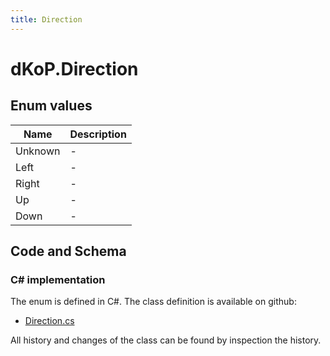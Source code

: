```yaml
---
title: Direction
---
```


# dKoP.Direction



## Enum values

| Name            | Description                                                    |
|-----------------|----------------------------------------------------------------|
| Unknown |  -  |
| Left |  -  |
| Right |  -  |
| Up |  -  |
| Down |  -  |


## Code and Schema

### C# implementation

The enum is defined in C#. The class definition is available on github:

- [Direction.cs](https://github.com/BHoM/dKoP_Toolkit/blob/develop/dKoP_oM/Geometry/Enums/Direction.cs)

All history and changes of the class can be found by inspection the history.
